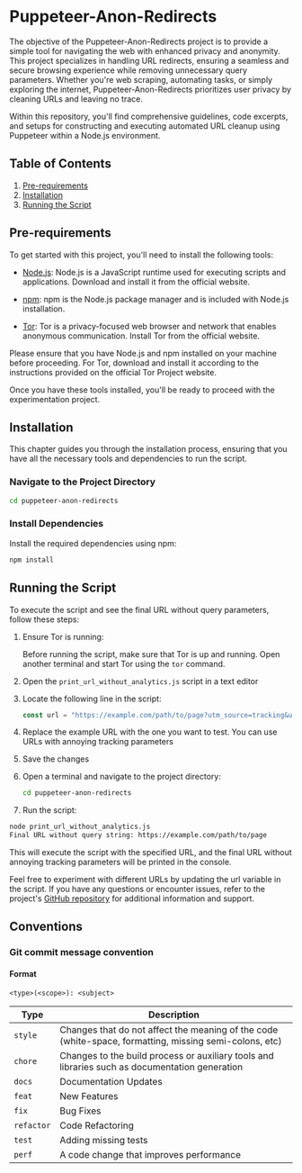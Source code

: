 # Puppeteer-Anon-Redirects

The objective of the Puppeteer-Anon-Redirects project is to provide a simple tool for navigating the web with enhanced privacy and anonymity. This project specializes in handling URL redirects, ensuring a seamless and secure browsing experience while removing unnecessary query parameters. Whether you're web scraping, automating tasks, or simply exploring the internet, Puppeteer-Anon-Redirects prioritizes user privacy by cleaning URLs and leaving no trace.

Within this repository, you'll find comprehensive guidelines, code excerpts, and setups for constructing and executing automated URL cleanup using Puppeteer within a Node.js environment.

## Table of Contents

1. [Pre-requirements](#pre-requirements)
2. [Installation](#installation)
3. [Running the Script](#running-the-script)

## Pre-requirements

To get started with this project, you'll need to install the following tools:

- [Node.js](https://nodejs.org/): Node.js is a JavaScript runtime used for executing scripts and applications. Download and install it from the official website.

- [npm](https://www.npmjs.com/): npm is the Node.js package manager and is included with Node.js installation.

- [Tor](https://www.torproject.org/): Tor is a privacy-focused web browser and network that enables anonymous communication. Install Tor from the official website.

Please ensure that you have Node.js and npm installed on your machine before proceeding. For Tor, download and install it according to the instructions provided on the official Tor Project website.

Once you have these tools installed, you'll be ready to proceed with the experimentation project.

## Installation

This chapter guides you through the installation process, ensuring that you have all the necessary tools and dependencies to run the script.

### Navigate to the Project Directory

```bash
cd puppeteer-anon-redirects
```

### Install Dependencies

Install the required dependencies using npm:

```bash
npm install
```

## Running the Script

To execute the script and see the final URL without query parameters, follow these steps:

1. Ensure Tor is running:

   Before running the script, make sure that Tor is up and running. Open another terminal and start Tor using the `tor` command.

2. Open the `print_url_without_analytics.js` script in a text editor
3. Locate the following line in the script:

    ```javascript
    const url = "https://example.com/path/to/page?utm_source=tracking&utm_medium=annoying&utm_campaign=spam&other_param=value";
    ```

4. Replace the example URL with the one you want to test. You can use URLs with annoying tracking parameters
5. Save the changes
6. Open a terminal and navigate to the project directory:

    ```bash
    cd puppeteer-anon-redirects
    ```

7. Run the script:

```bash
node print_url_without_analytics.js
Final URL without query string: https://example.com/path/to/page 
```

This will execute the script with the specified URL, and the final URL without annoying tracking parameters will be printed in the console.

Feel free to experiment with different URLs by updating the url variable in the script. If you have any questions or encounter issues, refer to the project's [GitHub repository](https://github.com/aurelienlair/puppeteer-anon-redirects) for additional information and support.

## Conventions

### Git commit message convention

#### Format

`<type>(<scope>): <subject>`

| Type | Description |
|------| ----------- |
| `style` | Changes that do not affect the meaning of the code (white-space, formatting, missing semi-colons, etc) |
| `chore` | Changes to the build process or auxiliary tools and libraries such as documentation generation |
| `docs` | Documentation Updates |
| `feat` | New Features |
| `fix`  | Bug Fixes |
| `refactor` | Code Refactoring |
| `test` | Adding missing tests |
| `perf` | A code change that improves performance |

